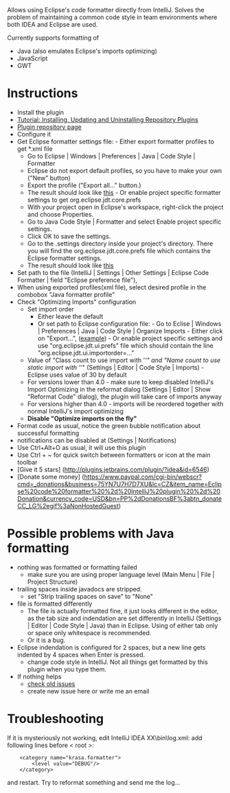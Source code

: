 Allows using Eclipse's code formatter directly from IntelliJ. Solves the problem of maintaining a common code style in team environments where both IDEA and Eclipse are used.

Currently supports formatting of 
 - Java (also emulates Eclipse's imports optimizing)
 - JavaScript 
 - GWT



# Instructions #
-  Install the plugin
  - [Tutorial: Installing, Updating and Uninstalling Repository Plugins](http://www.jetbrains.com/idea/webhelp/installing-updating-and-uninstalling-repository-plugins.html)
  - [Plugin repository page](http://plugins.jetbrains.com/plugin/?idea&id=6546)		
-  Configure it
  -  Get Eclipse formatter settings file: 
  	- Either export formatter profiles to get *.xml file
  	  - Go to Eclipse | Windows | Preferences | Java | Code Style | Formatter
  	  - Eclipse do not export default profiles, so you have to make your own ("New" button)
  	  - Export the profile ("Export all..." button.)
  	  - The result should look like [this](http://code.google.com/p/eclipse-code-formatter-intellij-plugin/source/browse/EclipseFormatter/test/resources/format.xml)
	- Or enable project specific formatter settings to get org.eclipse.jdt.core.prefs
  	  - With your project open in Eclipse's workspace, right-click the project and choose Properties.
  	  - Go to Java Code Style | Formatter and select Enable project specific settings.
  	  - Click OK to save the settings.
  	  - Go to the .settings directory inside your project's directory. There you will find the org.eclipse.jdt.core.prefs file which contains the Eclipse formatter settings.
  	  - The result should look like [this](http://code.google.com/p/eclipse-code-formatter-intellij-plugin/source/browse/EclipseFormatter/test/resources/org.eclipse.jdt.core.prefs) 
  - Set path to the file (IntelliJ | Settings | Other Settings | Eclipse Code Formatter | field "Eclipse preference file"), 
  - When using exported profiles(xml file), select desired profile in the combobox "Java formatter profile"
  - Check "Optimizing Imports" configuration
  	- Set import order
  	  - Either leave the default
  	  - Or set path to Eclipse configuration file:
    		-  Go to Eclise | Windows | Preferences | Java | Code Style | Organize Imports
    			- Either click on "Export...", ([example](https://github.com/krasa/EclipseCodeFormatter/blob/master/test/resources/bcjur2.importorder))
    			- Or enable project specific settings and use "org.eclipse.jdt.ui.prefs" file which should contain the line "org.eclipse.jdt.ui.importorder=..."
  	- Value of "Class count to use import with '*'" and "Name count to use static import with '*'" (Settings |  Editor | Code Style | Imports) - Eclipse uses value of 30 by default
  	- For versions lower than 4.0 - make sure to keep disabled IntelliJ's Import Optimizing in the reformat dialog (Settings | Editor | Show "Reformat Code" dialog), the plugin will take care of imports anyway
  	- For versions higher than 4.0 - imports will be reordered together with normal IntelliJ's import optimizing
  	- **Disable "Optimize imports on the fly"**
-  Format code as usual, notice the green bubble notification about successful formatting 
  -  notifications can be disabled at (Settings | Notifications)
- Use Ctrl+Alt+O as usual, it will use this plugin
- Use Ctrl + ~ for quick switch between formatters or icon at the main toolbar
- [Give it 5 stars] (http://plugins.jetbrains.com/plugin/?idea&id=6546)
- [Donate some money] (https://www.paypal.com/cgi-bin/webscr?cmd=_donations&business=75YN7U7H7D7XU&lc=CZ&item_name=Eclipse%20code%20formatter%20%2d%20IntelliJ%20plugin%20%2d%20Donation&currency_code=USD&bn=PP%2dDonationsBF%3abtn_donateCC_LG%2egif%3aNonHostedGuest)



# Possible problems with Java formatting #
- nothing was formatted or formatting failed 
  - make sure you are using proper language level (Main Menu | File | Project Structure) 
- trailing spaces inside javadocs are stripped.  
  - set "Strip trailing spaces on save" to "None" 
- file is formatted differently
  - The file is actually formatted fine, it just looks different in the editor, as the tab size and indendation are  set differently in IntelliJ (Settings | Editor | Code Style | Java) than in Eclipse. Using of either tab only or space only whitespace is recommended.
  - Or it is a bug.
- Eclipse indendation is configured for 2 spaces, but a new line gets indented by 4 spaces when Enter is pressed.
  - change code style in IntelliJ. Not all things get formatted by this plugin when you type them.
- If nothing helps
  - [check old issues](https://code.google.com/p/eclipse-code-formatter-intellij-plugin/issues/list)
  - create new issue here or write me an email


# Troubleshooting #
If it is mysteriously not working, edit IntelliJ IDEA XX\bin\log.xml:
add following lines before < root >:
```
	<category name="krasa.formatter">
		<level value="DEBUG"/>
	</category>
````
and restart. Try to reformat something and send me the log...
